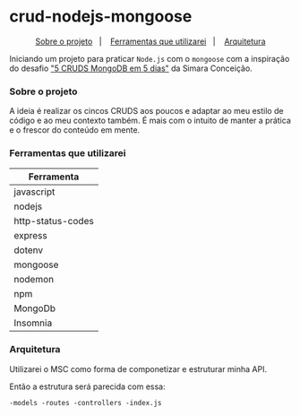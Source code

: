 # crud-nodejs-mongoose

<p align="center">
  <a href="#projeto">Sobre o projeto</a>&nbsp;&nbsp;&nbsp;|&nbsp;&nbsp;&nbsp;
  <a href="#ferramentas">Ferramentas que utilizarei</a>&nbsp;&nbsp;&nbsp;|&nbsp;&nbsp;&nbsp;
  <a href="#arquitetura">Arquitetura</a>
</p>

Iniciando um projeto para praticar `Node.js` com o `mongoose` com a inspiração do desafio ["5 CRUDS MongoDB em 5 dias"](https://github.com/simaraconceicao/node-mongo-mongoose) da Simara Conceição. 

<h3 id="projeto">Sobre o projeto</h3>

A ideia é realizar os cincos CRUDS aos poucos e adaptar ao meu estilo de código e ao meu contexto também. É mais com o intuito de manter a prática e o frescor do conteúdo em mente.

<h3 id="ferramentas">Ferramentas que utilizarei</h3>


| Ferramenta |
| ----------- |
| javascript |
| nodejs |
| http-status-codes |
| express |
| dotenv |
| mongoose |
| nodemon |
| npm |
| MongoDb |
| Insomnia |

<h3 id="arquitetura">Arquitetura</h3>

Utilizarei o MSC como forma de componetizar e estruturar minha API. 

Então a estrutura será parecida com essa: 

``
  -models
  -routes
  -controllers
  -index.js
``


